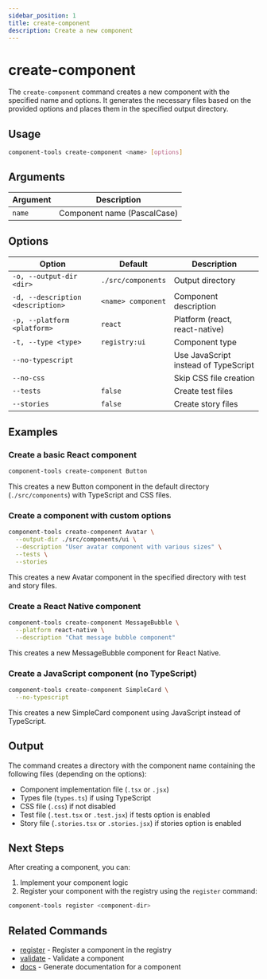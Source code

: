 ```yaml
---
sidebar_position: 1
title: create-component
description: Create a new component
---
```


# create-component

The `create-component` command creates a new component with the specified name and options. It generates the necessary files based on the provided options and places them in the specified output directory.

## Usage

```bash
component-tools create-component <name> [options]
```

## Arguments

| Argument | Description |
| -------- | ----------- |
| `name` | Component name (PascalCase) |

## Options

| Option | Default | Description |
| ------ | ------- | ----------- |
| `-o, --output-dir <dir>` | `./src/components` | Output directory |
| `-d, --description <description>` | `<name> component` | Component description |
| `-p, --platform <platform>` | `react` | Platform (react, react-native) |
| `-t, --type <type>` | `registry:ui` | Component type |
| `--no-typescript` | | Use JavaScript instead of TypeScript |
| `--no-css` | | Skip CSS file creation |
| `--tests` | `false` | Create test files |
| `--stories` | `false` | Create story files |

## Examples

### Create a basic React component

```bash
component-tools create-component Button
```

This creates a new Button component in the default directory (`./src/components`) with TypeScript and CSS files.

### Create a component with custom options

```bash
component-tools create-component Avatar \
  --output-dir ./src/components/ui \
  --description "User avatar component with various sizes" \
  --tests \
  --stories
```

This creates a new Avatar component in the specified directory with test and story files.

### Create a React Native component

```bash
component-tools create-component MessageBubble \
  --platform react-native \
  --description "Chat message bubble component"
```

This creates a new MessageBubble component for React Native.

### Create a JavaScript component (no TypeScript)

```bash
component-tools create-component SimpleCard \
  --no-typescript
```

This creates a new SimpleCard component using JavaScript instead of TypeScript.

## Output

The command creates a directory with the component name containing the following files (depending on the options):

- Component implementation file (`.tsx` or `.jsx`)
- Types file (`types.ts`) if using TypeScript
- CSS file (`.css`) if not disabled
- Test file (`.test.tsx` or `.test.jsx`) if tests option is enabled
- Story file (`.stories.tsx` or `.stories.jsx`) if stories option is enabled

## Next Steps

After creating a component, you can:

1. Implement your component logic
2. Register your component with the registry using the `register` command:

```bash
component-tools register <component-dir>
```

## Related Commands

- [register](./register.md) - Register a component in the registry
- [validate](./validate.md) - Validate a component
- [docs](./docs.md) - Generate documentation for a component
